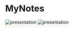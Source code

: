 # MyNotes
![presentation](https://user-images.githubusercontent.com/24362003/107162025-4a1b5380-697f-11eb-8a68-da76a06dba3c.png)
![presentation](https://user-images.githubusercontent.com/24362003/107162027-4d164400-697f-11eb-9691-bc989c2af17e.png)
